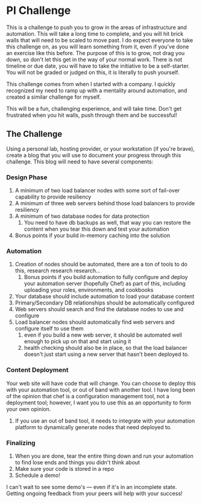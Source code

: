 # PI Challenge

This is a challenge to push you to grow in the areas of infrastructure and automation.  This will take a long time to complete, and you will hit brick walls that will need to be scaled to move past.  I do expect everyone to take this challenge on, as you will learn something from it, even if you've done an exercise like this before.  The purpose of this is to grow, not drag you down, so don't let this get in the way of your normal work.  There is not timeline or due date,  you will have to take the initiative to be a self-starter.  You will not be graded or judged on this, it is literally to push yourself.

This challenge comes from when I started with a company.  I quickly recognized my need to ramp up with a mentality around automation, and created a similar challenge for myself.

This will be a fun, challenging experience, and will take time.  Don't get frustrated when you hit walls, push through them and be successful!

## The Challenge

Using a personal lab, hosting provider, or your workstation (if you're brave), create a blog that you will use to document your progress through this challenge.  This blog will need to have several components:

### Design Phase

1. A minimum of two load balancer nodes with some sort of fail-over capability to provide resiliency
2. A minimum of three web servers behind those load balancers to provide resiliency
3. A minimum of two database nodes for data protection
    1. You need to have db backups as well, that way you can restore the content when you tear this down and test your automation
4. Bonus points if your build in-memory caching into the solution

### Automation

1. Creation of nodes should be automated, there are a ton of tools to do this, research research research...
    1. Bonus points if you build automation to fully configure and deploy your automation server (hopefully Chef) as part of this, including uploading your roles, environments, and cookbooks
2. Your database should include automation to load your database content
3. Primary/Secondary DB relationships should be automatically configured
4. Web servers should search and find the database nodes to use and configure
5. Load balancer nodes should automatically find web servers and configure itself to use them
    1. even if you build a new web server, it should be automated well enough to pick up on that and start using it
    2. health checking should also be in place, so that the load balancer doesn't just start using a new server that hasn't been deployed to.

### Content Deployment

Your web site will have code that will change. You can choose to deploy this with your automation tool, or out of band with another tool.  I have long been of the opinion that chef is a configuration management tool, not a deployment tool; however, I want you to use this as an opportunity to form your own opinion.


1. If you use an out of band tool, it needs to integrate with your automation platform to dynamically generate nodes that need deployed to.

### Finalizing

1. When you are done, tear the entire thing down and run your automation to find lose ends and things you didn't think about
2. Make sure your code is stored in a repo
3. Schedule a demo!

I can't wait to see some demo's — even if it's in an incomplete state.  Getting ongoing feedback from your peers will help with your success!

